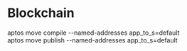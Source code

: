 # Blockchain

aptos move compile --named-addresses app_to_s=default   
aptos move publish --named-addresses app_to_s=default   
